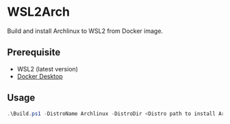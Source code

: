 # WSL2Arch
Build and install Archlinux to WSL2 from Docker image.

## Prerequisite
- WSL2 (latest version)
- [Docker Desktop](https://www.docker.com/products/docker-desktop/)

## Usage
```powershell
.\Build.ps1 -DistroName Archlinux -DistroDir <Distro path to install Archlinux> -Username <Your user name>
```
